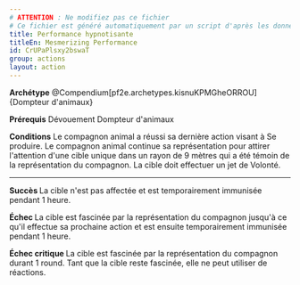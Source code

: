 ```yaml
---
# ATTENTION : Ne modifiez pas ce fichier
# Ce fichier est généré automatiquement par un script d'après les données du module Foundry VTT officiel et de sa traduction
title: Performance hypnotisante
titleEn: Mesmerizing Performance
id: CrUPaPlsxy2bswaT
group: actions
layout: action
---
```

<p><strong>Archétype</strong> @Compendium[pf2e.archetypes.kisnuKPMGheORROU]{Dompteur d'animaux}</p><p><strong>Prérequis</strong> Dévouement Dompteur d'animaux</p><p><strong>Conditions</strong> Le compagnon animal a réussi sa dernière action visant à Se produire. Le compagnon animal continue sa représentation pour attirer l'attention d'une cible unique dans un rayon de 9 mètres qui a été témoin de la représentation du compagnon. La cible doit effectuer un jet de Volonté.</p><hr><p><strong>Succès </strong>La cible n'est pas affectée et est temporairement immunisée pendant 1 heure.</p><p><strong>Échec </strong>La cible est fascinée par la représentation du compagnon jusqu'à ce qu'il effectue sa prochaine action et est ensuite temporairement immunisée pendant 1 heure.</p><p><strong>Échec critique </strong>La cible est fascinée par la représentation du compagnon durant 1 round. Tant que la cible reste fascinée, elle ne peut utiliser de réactions.</p>
